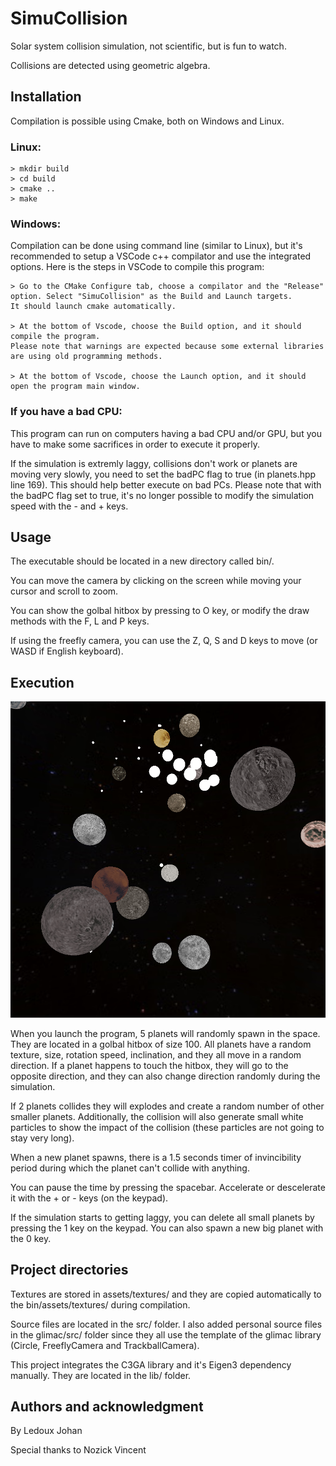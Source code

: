 # SimuCollision
Solar system collision simulation, not scientific, but is fun to watch.

Collisions are detected using geometric algebra.

## **Installation**
Compilation is possible using Cmake, both on Windows and Linux.

### Linux:
```
> mkdir build
> cd build
> cmake ..
> make
```

### Windows:
Compilation can be done using command line (similar to Linux), but it's recommended to setup a VSCode c++ compilator and use the integrated options. Here is the steps in VSCode to compile this program:
```
> Go to the CMake Configure tab, choose a compilator and the "Release" option. Select "SimuCollision" as the Build and Launch targets.
It should launch cmake automatically.

> At the bottom of Vscode, choose the Build option, and it should compile the program.
Please note that warnings are expected because some external libraries are using old programming methods.

> At the bottom of Vscode, choose the Launch option, and it should open the program main window.
```

### If you have a bad CPU:
This program can run on computers having a bad CPU and/or GPU, but you have to make some sacrifices in order to execute it properly.

If the simulation is extremly laggy, collisions don't work or planets are moving very slowly, you need to set the badPC flag to true (in planets.hpp line 169).
This should help better execute on bad PCs. Please note that with the badPC flag set to true, it's no longer possible to modify the simulation speed with the - and + keys.

## **Usage**
The executable should be located in a new directory called bin/.

You can move the camera by clicking on the screen while moving your cursor and scroll to zoom.

You can show the golbal hitbox by pressing to O key, or modify the draw methods with the F, L and P keys.

If using the freefly camera, you can use the Z, Q, S and D keys to move (or WASD if English keyboard).

## **Execution**
![Screenshot](doc/sc.PNG?raw=true "Screenshot")

When you launch the program, 5 planets will randomly spawn in the space. They are located in a golbal hitbox of size 100. All planets have a random texture, size, rotation speed, inclination, and they all move in a random direction.
If a planet happens to touch the hitbox, they will go to the opposite direction, and they can also change direction randomly during the simulation.

If 2 planets collides they will explodes and create a random number of other smaller planets. Additionally, the collision will also generate small white particles to show the impact of the collision (these particles are not going to stay very long).

When a new planet spawns, there is a 1.5 seconds timer of invincibility period during which the planet can't collide with anything.

You can pause the time by pressing the spacebar. Accelerate or descelerate it with the + or - keys (on the keypad).

If the simulation starts to getting laggy, you can delete all small planets by pressing the 1 key on the keypad. You can also spawn a new big planet with the 0 key.

## **Project directories**
Textures are stored in assets/textures/ and they are copied automatically to the bin/assets/textures/ during compilation.

Source files are located in the src/ folder. I also added personal source files in the glimac/src/ folder since they all use the template of the glimac library (Circle, FreeflyCamera and TrackballCamera).

This project integrates the C3GA library and it's Eigen3 dependency manually. They are located in the lib/ folder.

## **Authors and acknowledgment**
By Ledoux Johan

Special thanks to Nozick Vincent
